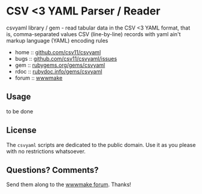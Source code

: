 # CSV <3 YAML Parser / Reader

csvyaml library / gem - read tabular data in the CSV <3 YAML format, that is, comma-separated values CSV (line-by-line) records with yaml ain't markup language (YAML) encoding rules

* home  :: [github.com/csv11/csvyaml](https://github.com/csv11/csvyaml)
* bugs  :: [github.com/csv11/csvyaml/issues](https://github.com/csv11/csvyaml/issues)
* gem   :: [rubygems.org/gems/csvyaml](https://rubygems.org/gems/csvyaml)
* rdoc  :: [rubydoc.info/gems/csvyaml](http://rubydoc.info/gems/csvyaml)
* forum :: [wwwmake](http://groups.google.com/group/wwwmake)


## Usage

to be done


## License

The `csvyaml` scripts are dedicated to the public domain.
Use it as you please with no restrictions whatsoever.


## Questions? Comments?

Send them along to the [wwwmake forum](http://groups.google.com/group/wwwmake).
Thanks!
